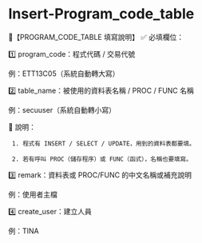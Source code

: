 # Insert-Program_code_table

📌【PROGRAM_CODE_TABLE 填寫說明】
✅ 必填欄位：

1️⃣ program_code：程式代碼 / 交易代號  

   例：ETT13C05（系統自動轉大寫）
 
2️⃣ table_name：被使用的資料表名稱 / PROC / FUNC 名稱  

   例：secuuser（系統自動轉小寫）  

   🔹 說明：

     1. 程式有 INSERT / SELECT / UPDATE，用到的資料表都要填。

     2. 若有呼叫 PROC（儲存程序）或 FUNC（函式），名稱也要填寫。
 
3️⃣ remark：資料表或 PROC/FUNC 的中文名稱或補充說明  

   例：使用者主檔
 
4️⃣ create_user：建立人員  

   例：TINA
 
